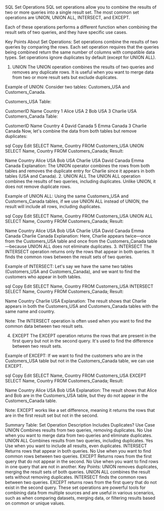 SQL Set Operations
SQL set operations allow you to combine the results of two or more queries into a single result set. The most common set operations are UNION, UNION ALL, INTERSECT, and EXCEPT.

Each of these operations performs a different function when combining the result sets of two queries, and they have specific use cases.

Key Points About Set Operations:
Set operations combine the results of two queries by comparing the rows.
Each set operation requires that the queries being combined return the same number of columns with compatible data types.
Set operations ignore duplicates by default (except for UNION ALL).
1. UNION
The UNION operation combines the results of two queries and removes any duplicate rows. It is useful when you want to merge data from two or more result sets but exclude duplicates.

Example of UNION:
Consider two tables: Customers_USA and Customers_Canada.

Customers_USA Table:

CustomerID	Name	Country
1	Alice	USA
2	Bob	USA
3	Charlie	USA
Customers_Canada Table:

CustomerID	Name	Country
4	David	Canada
5	Emma	Canada
3	Charlie	Canada
Now, let's combine the data from both tables but remove duplicates:

sql
Copy
Edit
SELECT Name, Country FROM Customers_USA
UNION
SELECT Name, Country FROM Customers_Canada;
Result:

Name	Country
Alice	USA
Bob	USA
Charlie	USA
David	Canada
Emma	Canada
Explanation: The UNION operator combines the rows from both tables and removes the duplicate entry for Charlie since it appears in both tables (USA and Canada).
2. UNION ALL
The UNION ALL operation combines the results of two queries, including duplicates. Unlike UNION, it does not remove duplicate rows.

Example of UNION ALL:
Using the same Customers_USA and Customers_Canada tables, if we use UNION ALL instead of UNION, the result will include all rows, including duplicates.

sql
Copy
Edit
SELECT Name, Country FROM Customers_USA
UNION ALL
SELECT Name, Country FROM Customers_Canada;
Result:

Name	Country
Alice	USA
Bob	USA
Charlie	USA
David	Canada
Emma	Canada
Charlie	Canada
Explanation: Here, Charlie appears twice—once from the Customers_USA table and once from the Customers_Canada table—because UNION ALL does not eliminate duplicates.
3. INTERSECT
The INTERSECT operation returns only the rows that appear in both queries. It finds the common rows between the result sets of two queries.

Example of INTERSECT:
Let's say we have the same two tables (Customers_USA and Customers_Canada), and we want to find the customers who appear in both tables.

sql
Copy
Edit
SELECT Name, Country FROM Customers_USA
INTERSECT
SELECT Name, Country FROM Customers_Canada;
Result:

Name	Country
Charlie	USA
Explanation: The result shows that Charlie appears in both the Customers_USA and Customers_Canada tables with the same name and country.

Note: The INTERSECT operation is often used when you want to find the common data between two result sets.

4. EXCEPT
The EXCEPT operation returns the rows that are present in the first query but not in the second query. It's used to find the difference between two result sets.

Example of EXCEPT:
If we want to find the customers who are in the Customers_USA table but not in the Customers_Canada table, we can use EXCEPT.

sql
Copy
Edit
SELECT Name, Country FROM Customers_USA
EXCEPT
SELECT Name, Country FROM Customers_Canada;
Result:

Name	Country
Alice	USA
Bob	USA
Explanation: The result shows that Alice and Bob are in the Customers_USA table, but they do not appear in the Customers_Canada table.

Note: EXCEPT works like a set difference, meaning it returns the rows that are in the first result set but not in the second.

Summary Table:
Set Operation	Description	Includes Duplicates?	Use Case
UNION	Combines results from two queries, removing duplicates.	No	Use when you want to merge data from two queries and eliminate duplicates.
UNION ALL	Combines results from two queries, including duplicates.	Yes	Use when you want to include all results, even duplicates.
INTERSECT	Returns rows that appear in both queries.	No	Use when you want to find common rows between two queries.
EXCEPT	Returns rows from the first query that do not appear in the second.	No	Use when you want to find rows in one query that are not in another.
Key Points:
UNION removes duplicates, merging the result sets of both queries.
UNION ALL combines the result sets without removing duplicates.
INTERSECT finds the common rows between two queries.
EXCEPT returns rows from the first query that do not exist in the second query.
These set operations are powerful tools for combining data from multiple sources and are useful in various scenarios, such as when comparing datasets, merging data, or filtering results based on common or unique values.